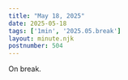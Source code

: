 ```yaml
---
title: "May 18, 2025"
date: 2025-05-18
tags: ['1min', '2025.05.break']
layout: minute.njk
postnumber: 504
---
```

On break.